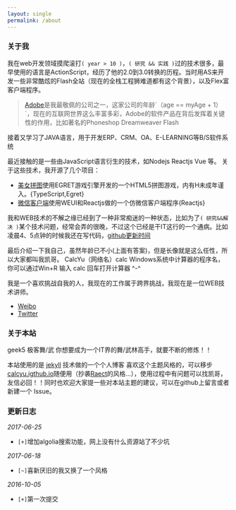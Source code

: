 ```yaml
---
layout: single
permalink: /about
---
```

### 关于我

我在web开发领域摸爬滚打`( year > 10 )`，`( 研究 && 实践 )`过的技术很多，最早使用的语言是ActionScript，经历了他的2.0到3.0转换的历程。当时用AS来开发一些非常酷炫的Flash全站（现在的全栈工程狮难道都有这个背景），以及Flex富客户端程序。
> [Adobe](http://baike.baidu.com/link?url=gIwOzE96QcsH2OABKfYpjCfzjZUXOYUz4t1My3spBWtDuGZfjIwIxQ7XNH_5pDA8K-mZgM0f6OPk0c6uiWwlP_)是我最敬佩的公司之一，这家公司的年龄`（age == myAge + 1）`，现在的互联网世界这么丰富多彩，Adobe的软件产品在背后发挥着关键性的作用，比如著名的Phoneshop Dreamweaver Flash

接着又学习了JAVA语言，用于开发ERP、CRM、OA、E-LEARNING等B/S软件系统

最近接触的是一些由JavaScript语言衍生的技术，如Nodejs Reactjs Vue 等。
关于这些技术，我开源了几个项目：
- [美女拼图](https://github.com/calcyu/LXPuzzle)使用EGRET游戏引擎开发的一个HTML5拼图游戏，内有H未成年谨入。{TypeScript,Egret}
- [微信客户端](https://github.com/calcyu/react-starter-kit)使用WEUI和Reactjs做的一个仿微信客户端程序{Reactjs}

我和WEB技术的不解之缘已经到了一种非常痴迷的一种状态，比如为了`( 研究&&解决 )`某个技术问题，经常会弄的很晚，不过这个已经是干IT这行的一个通病。比如凌晨4、5点钟的时候我还在写代码，[github更新时间](https://github.com/calcyu/calcyu.github.io/commit/005db2fdf3e56f9663d6d4436e6b7203ac2cd8f3)

最后介绍一下我自己，虽然年龄已不小(上面有答案)，但是长像就是这么任性，所以大家都叫我凯哥。
CalcYu（网络名）calc Windows系统中计算器的程序名，你可以通过Win+R 输入 calc 回车打开计算器 ^-^

我是一个喜欢挑战自我的人，我现在的工作属于跨界挑战，我现在是一位WEB技术讲师。
- [Weibo](http://weibo.com/e73g)
- [Twitter](https://twitter.com/calcyu)

### 关于本站

geek5 极客舞/武 你想要成为一个IT界的舞/武林高手，就要不断的修炼！！

本站使用的是 [jekyll](http://jekyllrb.com/) 技术做的一个个人博客
喜欢这个主题风格的，可以移步[calcyu.igthub.io](https://github.com/calcyu/calcyu.github.io)随便用（抄袭[Raect](https://facebook.github.io/react/)的风格...），使用过程中有问题可以找凯哥，友信必回！！同时也欢迎大家提一些对本站主题的建议，可以在github上留言或者新建一个 Issue。

### 更新日志

*2017-06-25* 
- `[+]`增加algolia搜索功能，网上没有什么资源站了不少坑

*2017-06-18*
- `[~]`喜新厌旧的我又换了一个风格

*2016-10-05*
- `[+]`第一次提交

